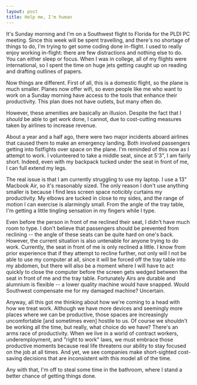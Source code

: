 ```yaml
---
layout: post
title: Help me, I'm human
---
```


It's Sunday morning and I'm on a Southwest flight to Florida for the PLDI PC meeting. Since this week will be spent travelling, and there's no shortage of things to do, I'm trying to get some coding done in-flight. I used to really enjoy working in-flight: there are few distractions and nothing else to do. You can either sleep or focus. When I was in college, all of my flights were international, so I spent the time on huge jets getting caught up on reading and drafting outlines of papers.

Now things are different. First of all, this is a domestic flight, so the plane is much smaller. Planes now offer wifi, so even people like me who want to work on a Sunday morning have access to the tools that enhance their productivity. This plan does not have outlets, but many often do.

However, these amenities are basically an illusion. Despite the fact that I *should* be able to get work done, I cannot, due to cost-cutting measures taken by airlines to increase revenue.

About a year and a half ago, there were two major incidents aboard airlines that caused them to make an emergency landing. Both involved passengers getting into fistfights over space on the plane. I'm reminded of this now as I attempt to work. I volunteered to take a middle seat, since at 5'3", I am fairly short. Indeed, even with my backpack tucked under the seat in front of me, I can full extend my legs.

The real issue is that I am currently struggling to use my laptop. I use a 13" Macbook Air, so it's reasonably sized. The only reason I don't use anything smaller is because I find less screen space noticibly curtains my productivity. My elbows are tucked in close to my sides, and the range of motion I can exercise is alarmingly small. From the angle of the tray table, I'm getting a little tingling sensation in my fingers while I type.

Even before the person in front of me reclined their seat, I didn't have much room to type. I don't believe that passengers should be prevented from reclining -- the angle of these seats can be quite hard on one's back. However, the current situation is also untenable for anyone trying to do work. Currently, the seat in front of me is only reclined a little. I know from prior experience that if they attempt to recline further, not only will I not be able to use my computer at all, since it will be forced off the tray table into my abdomen, but there will also be a moment where I will have to act quickly to close the computer before the screen gets wedged between the seat in front of me and the tray table. Fortunately Airs are durable and alumnium is flexible -- a lower quality machine would have snapped. Would Southwest compensate me for my damaged machine? Uncertain.

Anyway, all this got me thinking about how we're coming to a head with how we treat work. Although we have more devices and seemingly more places where we can be productive, those spaces are increasingly uncomfortable [and sometimes even] hostile to us. Of course we shouldn't be working all the time, but really, what choice do we have? There's an arms race of productivity. When we live in a world of contract workers, underemployment, and "right to work" laws, we must embrace those productive moments because real life threatens our ability to stay focused on the job at all times. And yet, we see companies make short-sighted cost-saving decisions that are inconsistent with this model all of the time.

Any with that, I'm off to steal some time in the bathroom, where I stand a better chance of getting things done. 
